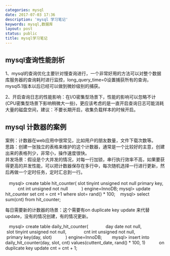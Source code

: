 ```yaml
---
categories: mysql
date: 2017-07-03 17:36
description: 'mysql 学习笔记'
keywords: mysql,数据库
layout: post
status: public
title: mysql学习笔记
---
```


## 

## mysql查询性能剖析  
1、mysql的查询优化主要针对慢查询进行，一个非常好用的方法可以对整个数据库服务器的查询耗时进行监控，long_query_time=0设置捕获所有的查询，mysql5.1版本以后已经可以做到微妙级别的捕获。<br/>

2、开启查询日志的性能影响：在I/O密集型场景下，性能的影响可以忽略不计(CPU密集型场景下影响稍微大一些)，更应该考虑的是一直开启查询日志可能消耗大量的磁盘空间，建议：不要长期开启，收集负载样本的时候开启。<br/>


## mysql 计数器的案例  
案例：计数器在web应用中很常见，比如用户的朋友数量，文件下载次数等。<br/>
思路：创建一张独立的表格来维护的这个计数器，通常是一个比较好的主意，创建出来的表格列少，非常小，操作速度很快。<br/>
并发场景：假设是个大并发的情况，对每一行加锁，串行执行效率不高，如果要获得更高的并发性能，可以把计数器保存在多行中，每次随机选择一行进行更新，然后再做一个定时任务，定时汇总到一行。<br/>
    
    mysql> create table hit_counter(
              slot tinyint unsigned not null primary key,
              cnt int unsigned not null
           ) engine=InnoDB;
    mysql> update hit_counter set cnt = cnt +1 where slot= rand() * 100;
    mysql> select sum(cnt) from hit_counter;

每日需要新的计数器的场景：这个需要有on duplicate key update 来代替update，没有的情况创建，有的情况更新。

    mysql> create table daily_hit_counter(
              day date not null,
              slot tinyint unsigned not null,
              cnt int unsigned not null,
              primary key(day, slot)
           ) engine=InnoDB;
    
    mysql> insert into daily_hit_counter(day, slot, cnt) values(cuttent_date, rand() * 100, 1)
           on duplicate key update cnt = cnt + 1;
           
   
    
    
    
    
           
